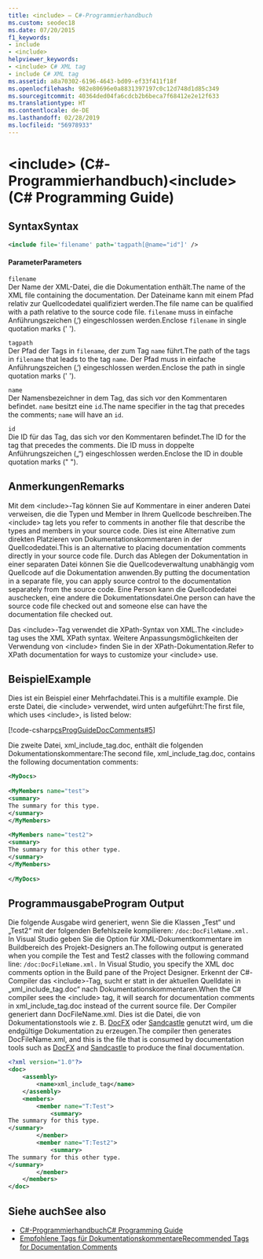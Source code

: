 ```yaml
---
title: <include> – C#-Programmierhandbuch
ms.custom: seodec18
ms.date: 07/20/2015
f1_keywords:
- include
- <include>
helpviewer_keywords:
- <include> C# XML tag
- include C# XML tag
ms.assetid: a8a70302-6196-4643-bd09-ef33f411f18f
ms.openlocfilehash: 982e80696e0a8831397197c0c12d748d1d85c349
ms.sourcegitcommit: 40364ded04fa6cdcb2b6beca7f68412e2e12f633
ms.translationtype: HT
ms.contentlocale: de-DE
ms.lasthandoff: 02/28/2019
ms.locfileid: "56978933"
---
```

# <a name="include-c-programming-guide"></a><span data-ttu-id="98ab5-102">\<include> (C#-Programmierhandbuch)</span><span class="sxs-lookup"><span data-stu-id="98ab5-102">\<include> (C# Programming Guide)</span></span>
## <a name="syntax"></a><span data-ttu-id="98ab5-103">Syntax</span><span class="sxs-lookup"><span data-stu-id="98ab5-103">Syntax</span></span>  
  
```xml  
<include file='filename' path='tagpath[@name="id"]' />  
```  
  
#### <a name="parameters"></a><span data-ttu-id="98ab5-104">Parameter</span><span class="sxs-lookup"><span data-stu-id="98ab5-104">Parameters</span></span>  
 `filename`  
 <span data-ttu-id="98ab5-105">Der Name der XML-Datei, die die Dokumentation enthält.</span><span class="sxs-lookup"><span data-stu-id="98ab5-105">The name of the XML file containing the documentation.</span></span> <span data-ttu-id="98ab5-106">Der Dateiname kann mit einem Pfad relativ zur Quellcodedatei qualifiziert werden.</span><span class="sxs-lookup"><span data-stu-id="98ab5-106">The file name can be qualified with a path relative to the source code file.</span></span> <span data-ttu-id="98ab5-107">`filename` muss in einfache Anführungszeichen (‚‘) eingeschlossen werden.</span><span class="sxs-lookup"><span data-stu-id="98ab5-107">Enclose `filename` in single quotation marks (' ').</span></span>  
  
 `tagpath`  
 <span data-ttu-id="98ab5-108">Der Pfad der Tags in `filename`, der zum Tag `name` führt.</span><span class="sxs-lookup"><span data-stu-id="98ab5-108">The path of the tags in `filename` that leads to the tag `name`.</span></span> <span data-ttu-id="98ab5-109">Der Pfad muss in einfache Anführungszeichen (‚‘) eingeschlossen werden.</span><span class="sxs-lookup"><span data-stu-id="98ab5-109">Enclose the path in single quotation marks (' ').</span></span>  
  
 `name`  
 <span data-ttu-id="98ab5-110">Der Namensbezeichner in dem Tag, das sich vor den Kommentaren befindet. `name` besitzt eine `id`.</span><span class="sxs-lookup"><span data-stu-id="98ab5-110">The name specifier in the tag that precedes the comments; `name` will have an `id`.</span></span>  
  
 `id`  
 <span data-ttu-id="98ab5-111">Die ID für das Tag, das sich vor den Kommentaren befindet.</span><span class="sxs-lookup"><span data-stu-id="98ab5-111">The ID for the tag that precedes the comments.</span></span> <span data-ttu-id="98ab5-112">Die ID muss in doppelte Anführungszeichen („“) eingeschlossen werden.</span><span class="sxs-lookup"><span data-stu-id="98ab5-112">Enclose the ID in double quotation marks (" ").</span></span>  
  
## <a name="remarks"></a><span data-ttu-id="98ab5-113">Anmerkungen</span><span class="sxs-lookup"><span data-stu-id="98ab5-113">Remarks</span></span>  
 <span data-ttu-id="98ab5-114">Mit dem \<include>-Tag können Sie auf Kommentare in einer anderen Datei verweisen, die die Typen und Member in Ihrem Quellcode beschreiben.</span><span class="sxs-lookup"><span data-stu-id="98ab5-114">The \<include> tag lets you refer to comments in another file that describe the types and members in your source code.</span></span> <span data-ttu-id="98ab5-115">Dies ist eine Alternative zum direkten Platzieren von Dokumentationskommentaren in der Quellcodedatei.</span><span class="sxs-lookup"><span data-stu-id="98ab5-115">This is an alternative to placing documentation comments directly in your source code file.</span></span> <span data-ttu-id="98ab5-116">Durch das Ablegen der Dokumentation in einer separaten Datei können Sie die Quellcodeverwaltung unabhängig vom Quellcode auf die Dokumentation anwenden.</span><span class="sxs-lookup"><span data-stu-id="98ab5-116">By putting the documentation in a separate file, you can apply source control to the documentation separately from the source code.</span></span> <span data-ttu-id="98ab5-117">Eine Person kann die Quellcodedatei auschecken, eine andere die Dokumentationsdatei.</span><span class="sxs-lookup"><span data-stu-id="98ab5-117">One person can have the source code file checked out and someone else can have the documentation file checked out.</span></span>  
  
 <span data-ttu-id="98ab5-118">Das \<include>-Tag verwendet die XPath-Syntax von XML.</span><span class="sxs-lookup"><span data-stu-id="98ab5-118">The \<include> tag uses the XML XPath syntax.</span></span> <span data-ttu-id="98ab5-119">Weitere Anpassungsmöglichkeiten der Verwendung von \<include> finden Sie in der XPath-Dokumentation.</span><span class="sxs-lookup"><span data-stu-id="98ab5-119">Refer to XPath documentation for ways to customize your \<include> use.</span></span>  
  
## <a name="example"></a><span data-ttu-id="98ab5-120">Beispiel</span><span class="sxs-lookup"><span data-stu-id="98ab5-120">Example</span></span>  
 <span data-ttu-id="98ab5-121">Dies ist ein Beispiel einer Mehrfachdatei.</span><span class="sxs-lookup"><span data-stu-id="98ab5-121">This is a multifile example.</span></span> <span data-ttu-id="98ab5-122">Die erste Datei, die \<include> verwendet, wird unten aufgeführt:</span><span class="sxs-lookup"><span data-stu-id="98ab5-122">The first file, which uses \<include>, is listed below:</span></span>  
  
 [!code-csharp[csProgGuideDocComments#5](~/samples/snippets/csharp/VS_Snippets_VBCSharp/csProgGuideDocComments/CS/DocComments.cs#5)]  
  
 <span data-ttu-id="98ab5-123">Die zweite Datei, xml_include_tag.doc, enthält die folgenden Dokumentationskommentare:</span><span class="sxs-lookup"><span data-stu-id="98ab5-123">The second file, xml_include_tag.doc, contains the following documentation comments:</span></span>  
  
```xml  
<MyDocs>  
  
<MyMembers name="test">  
<summary>  
The summary for this type.  
</summary>  
</MyMembers>  
  
<MyMembers name="test2">  
<summary>  
The summary for this other type.  
</summary>  
</MyMembers>  
  
</MyDocs>  
```  
  
## <a name="program-output"></a><span data-ttu-id="98ab5-124">Programmausgabe</span><span class="sxs-lookup"><span data-stu-id="98ab5-124">Program Output</span></span>  
 <span data-ttu-id="98ab5-125">Die folgende Ausgabe wird generiert, wenn Sie die Klassen „Test“ und „Test2“ mit der folgenden Befehlszeile kompilieren: `/doc:DocFileName.xml.` In Visual Studio geben Sie die Option für XML-Dokumentkommentare im Buildbereich des Projekt-Designers an.</span><span class="sxs-lookup"><span data-stu-id="98ab5-125">The following output is generated when you compile the Test and Test2 classes with the following command line: `/doc:DocFileName.xml.` In Visual Studio, you specify the XML doc comments option in the Build pane of the Project Designer.</span></span> <span data-ttu-id="98ab5-126">Erkennt der C#-Compiler das \<include>-Tag, sucht er statt in der aktuellen Quelldatei in „xml_include_tag.doc“ nach Dokumentationskommentaren.</span><span class="sxs-lookup"><span data-stu-id="98ab5-126">When the C# compiler sees the \<include> tag, it will search for documentation comments in xml_include_tag.doc instead of the current source file.</span></span> <span data-ttu-id="98ab5-127">Der Compiler generiert dann DocFileName.xml. Dies ist die Datei, die von Dokumentationstools wie z. B. [DocFX](https://dotnet.github.io/docfx/) oder [Sandcastle](https://github.com/EWSoftware/SHFB) genutzt wird, um die endgültige Dokumentation zu erzeugen.</span><span class="sxs-lookup"><span data-stu-id="98ab5-127">The compiler then generates DocFileName.xml, and this is the file that is consumed by documentation tools such as [DocFX](https://dotnet.github.io/docfx/) and [Sandcastle](https://github.com/EWSoftware/SHFB) to produce the final documentation.</span></span>  
  
```xml  
<?xml version="1.0"?>   
<doc>   
    <assembly>   
        <name>xml_include_tag</name>   
    </assembly>   
    <members>   
        <member name="T:Test">   
            <summary>   
The summary for this type.   
</summary>   
        </member>   
        <member name="T:Test2">   
            <summary>   
The summary for this other type.   
</summary>   
        </member>   
    </members>   
</doc>   
```  
  
## <a name="see-also"></a><span data-ttu-id="98ab5-128">Siehe auch</span><span class="sxs-lookup"><span data-stu-id="98ab5-128">See also</span></span>

- [<span data-ttu-id="98ab5-129">C#-Programmierhandbuch</span><span class="sxs-lookup"><span data-stu-id="98ab5-129">C# Programming Guide</span></span>](../../../csharp/programming-guide/index.md)
- [<span data-ttu-id="98ab5-130">Empfohlene Tags für Dokumentationskommentare</span><span class="sxs-lookup"><span data-stu-id="98ab5-130">Recommended Tags for Documentation Comments</span></span>](../../../csharp/programming-guide/xmldoc/recommended-tags-for-documentation-comments.md)
